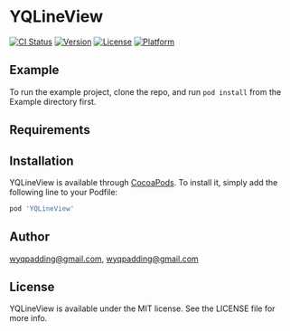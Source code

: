 # YQLineView

[![CI Status](https://img.shields.io/travis/wyqpadding@gmail.com/YQLineView.svg?style=flat)](https://travis-ci.org/wyqpadding@gmail.com/YQLineView)
[![Version](https://img.shields.io/cocoapods/v/YQLineView.svg?style=flat)](https://cocoapods.org/pods/YQLineView)
[![License](https://img.shields.io/cocoapods/l/YQLineView.svg?style=flat)](https://cocoapods.org/pods/YQLineView)
[![Platform](https://img.shields.io/cocoapods/p/YQLineView.svg?style=flat)](https://cocoapods.org/pods/YQLineView)

## Example

To run the example project, clone the repo, and run `pod install` from the Example directory first.

## Requirements

## Installation

YQLineView is available through [CocoaPods](https://cocoapods.org). To install
it, simply add the following line to your Podfile:

```ruby
pod 'YQLineView'
```

## Author

wyqpadding@gmail.com, wyqpadding@gmail.com

## License

YQLineView is available under the MIT license. See the LICENSE file for more info.
